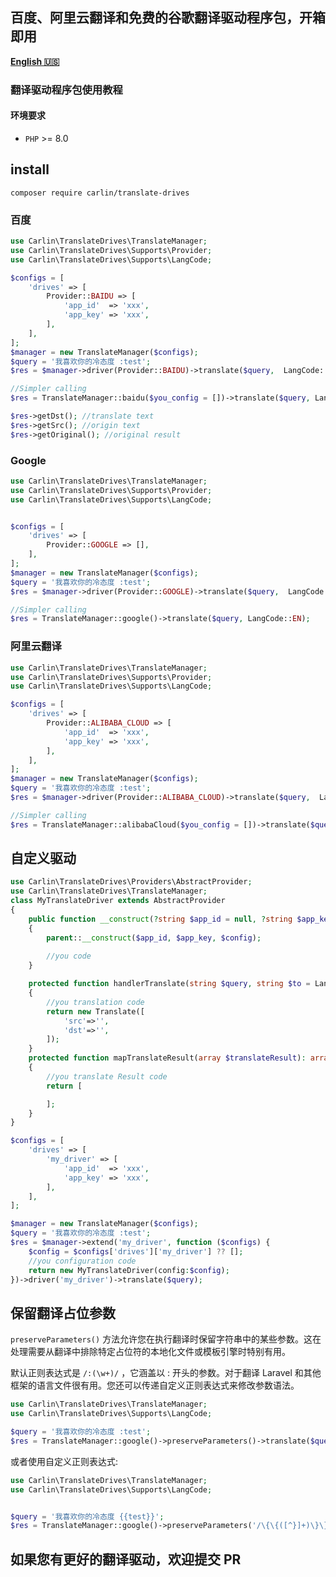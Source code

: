 ## 百度、阿里云翻译和免费的谷歌翻译驱动程序包，开箱即用
[**English 🇺🇸**](README.md)
### 翻译驱动程序包使用教程
#### 环境要求
- `PHP` >= 8.0

## install
```
composer require carlin/translate-drives
```

### 百度

```php
use Carlin\TranslateDrives\TranslateManager;
use Carlin\TranslateDrives\Supports\Provider;
use Carlin\TranslateDrives\Supports\LangCode;

$configs = [
    'drives' => [
        Provider::BAIDU => [
            'app_id'  => 'xxx',
            'app_key' => 'xxx',
        ],
    ],
];
$manager = new TranslateManager($configs);
$query = '我喜欢你的冷态度 :test';
$res = $manager->driver(Provider::BAIDU)->translate($query,  LangCode::EN);

//Simpler calling
$res = TranslateManager::baidu($you_config = [])->translate($query, LangCode::EN);

$res->getDst(); //translate text
$res->getSrc(); //origin text
$res->getOriginal(); //original result
```


### Google

```php
use Carlin\TranslateDrives\TranslateManager;
use Carlin\TranslateDrives\Supports\Provider;
use Carlin\TranslateDrives\Supports\LangCode;


$configs = [
    'drives' => [
        Provider::GOOGLE => [],
    ],
];
$manager = new TranslateManager($configs);
$query = '我喜欢你的冷态度 :test';
$res = $manager->driver(Provider::GOOGLE)->translate($query,  LangCode::EN);

//Simpler calling
$res = TranslateManager::google()->translate($query, LangCode::EN);
```

### 阿里云翻译

```php
use Carlin\TranslateDrives\TranslateManager;
use Carlin\TranslateDrives\Supports\Provider;
use Carlin\TranslateDrives\Supports\LangCode;

$configs = [
    'drives' => [
        Provider::ALIBABA_CLOUD => [
            'app_id'  => 'xxx',
            'app_key' => 'xxx',
        ],
    ],
];
$manager = new TranslateManager($configs);
$query = '我喜欢你的冷态度 :test';
$res = $manager->driver(Provider::ALIBABA_CLOUD)->translate($query,  LangCode::EN);

//Simpler calling
$res = TranslateManager::alibabaCloud($you_config = [])->translate($query, LangCode::EN);
```

## 自定义驱动
```php
use Carlin\TranslateDrives\Providers\AbstractProvider;
use Carlin\TranslateDrives\TranslateManager;
class MyTranslateDriver extends AbstractProvider
{
    public function __construct(?string $app_id = null, ?string $app_key = null, array $config = [])
    {
        parent::__construct($app_id, $app_key, $config);
        
        //you code
    }

    protected function handlerTranslate(string $query, string $to = LangCode::EN, string $from = LangCode::AUTO): Translate
    {
        //you translation code
        return new Translate([
            'src'=>'',
            'dst'=>'',
        ]);
    }
    protected function mapTranslateResult(array $translateResult): array
    {
        //you translate Result code
        return [

        ];
    }
}

$configs = [
    'drives' => [
        'my_driver' => [
            'app_id'  => 'xxx',
            'app_key' => 'xxx',
        ],
    ],
];

$manager = new TranslateManager($configs);
$query = '我喜欢你的冷态度 :test';
$res = $manager->extend('my_driver', function ($configs) {
    $config = $configs['drives']['my_driver'] ?? [];
    //you configuration code
    return new MyTranslateDriver(config:$config);
})->driver('my_driver')->translate($query);
```

## 保留翻译占位参数

```preserveParameters()``` 方法允许您在执行翻译时保留字符串中的某些参数。这在处理需要从翻译中排除特定占位符的本地化文件或模板引擎时特别有用。

默认正则表达式是 ```/:(\w+)/``` ，它涵盖以 : 开头的参数。对于翻译 Laravel 和其他框架的语言文件很有用。您还可以传递自定义正则表达式来修改参数语法。
```php
use Carlin\TranslateDrives\TranslateManager;
use Carlin\TranslateDrives\Supports\LangCode;

$query = '我喜欢你的冷态度 :test';
$res = TranslateManager::google()->preserveParameters()->translate($query, LangCode::EN); //I like your cold attitude :test
```

或者使用自定义正则表达式:

```php
use Carlin\TranslateDrives\TranslateManager;
use Carlin\TranslateDrives\Supports\LangCode;


$query = '我喜欢你的冷态度 {{test}}';
$res = TranslateManager::google()->preserveParameters('/\{\{([^}]+)\}\}/')->translate($query, LangCode::EN); //I like your cold attitude {{test}}
```


## 如果您有更好的翻译驱动，欢迎提交 PR
